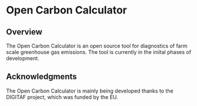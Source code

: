 # Open Carbon Calculator

<h2>Overview</h2>

The Open Carbon Calculator is an open source tool for diagnostics of farm scale greenhouse gas emissions. The tool is currently in the iniital phases of development. 

<h2>Acknowledgments</h2>

The Open Carbon Calculator is mainly being developed thanks to the DIGITAF project, which was funded by the EU. 
